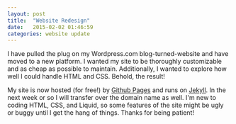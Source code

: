 ```yaml
---
layout: post
title:  "Website Redesign"
date:   2015-02-02 01:46:59
categories: website update
---
```

I have pulled the plug on my Wordpress.com blog-turned-website and have moved to a new platform. I wanted my site to be thoroughly customizable and as cheap as possible to maintain. Additionally, I wanted to explore how well I could handle HTML and CSS. Behold, the result!

My site is now hosted (for free!) by [Github Pages](https://pages.github.com/) and runs on [Jekyll](http://jekyllrb.com/). In the next week or so I will transfer over the domain name as well. I'm new to coding HTML, CSS, and Liquid, so some features of the site might be ugly or buggy until I get the hang of things. Thanks for being patient!
